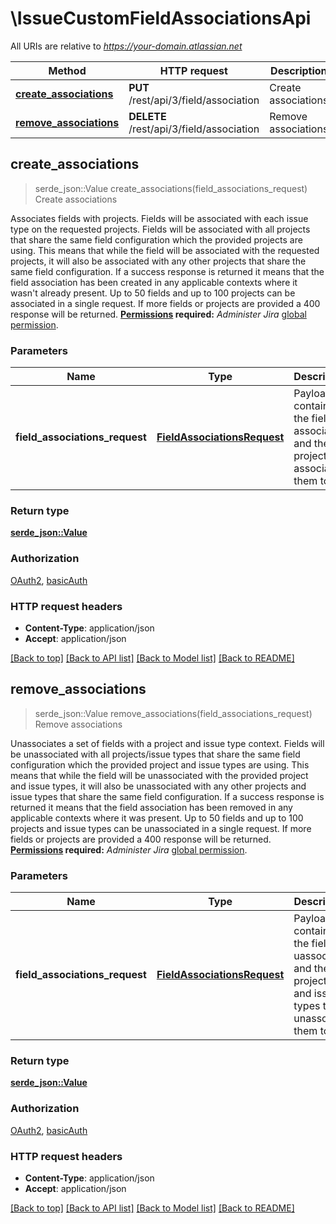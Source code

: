 # \IssueCustomFieldAssociationsApi

All URIs are relative to *https://your-domain.atlassian.net*

Method | HTTP request | Description
------------- | ------------- | -------------
[**create_associations**](IssueCustomFieldAssociationsApi.md#create_associations) | **PUT** /rest/api/3/field/association | Create associations
[**remove_associations**](IssueCustomFieldAssociationsApi.md#remove_associations) | **DELETE** /rest/api/3/field/association | Remove associations



## create_associations

> serde_json::Value create_associations(field_associations_request)
Create associations

Associates fields with projects.  Fields will be associated with each issue type on the requested projects.  Fields will be associated with all projects that share the same field configuration which the provided projects are using. This means that while the field will be associated with the requested projects, it will also be associated with any other projects that share the same field configuration.  If a success response is returned it means that the field association has been created in any applicable contexts where it wasn't already present.  Up to 50 fields and up to 100 projects can be associated in a single request. If more fields or projects are provided a 400 response will be returned.  **[Permissions](#permissions) required:** *Administer Jira* [global permission](https://confluence.atlassian.com/x/x4dKLg).

### Parameters


Name | Type | Description  | Required | Notes
------------- | ------------- | ------------- | ------------- | -------------
**field_associations_request** | [**FieldAssociationsRequest**](FieldAssociationsRequest.md) | Payload containing the fields to associate and the projects to associate them to. | [required] |

### Return type

[**serde_json::Value**](serde_json::Value.md)

### Authorization

[OAuth2](../README.md#OAuth2), [basicAuth](../README.md#basicAuth)

### HTTP request headers

- **Content-Type**: application/json
- **Accept**: application/json

[[Back to top]](#) [[Back to API list]](../README.md#documentation-for-api-endpoints) [[Back to Model list]](../README.md#documentation-for-models) [[Back to README]](../README.md)


## remove_associations

> serde_json::Value remove_associations(field_associations_request)
Remove associations

Unassociates a set of fields with a project and issue type context.  Fields will be unassociated with all projects/issue types that share the same field configuration which the provided project and issue types are using. This means that while the field will be unassociated with the provided project and issue types, it will also be unassociated with any other projects and issue types that share the same field configuration.  If a success response is returned it means that the field association has been removed in any applicable contexts where it was present.  Up to 50 fields and up to 100 projects and issue types can be unassociated in a single request. If more fields or projects are provided a 400 response will be returned.  **[Permissions](#permissions) required:** *Administer Jira* [global permission](https://confluence.atlassian.com/x/x4dKLg).

### Parameters


Name | Type | Description  | Required | Notes
------------- | ------------- | ------------- | ------------- | -------------
**field_associations_request** | [**FieldAssociationsRequest**](FieldAssociationsRequest.md) | Payload containing the fields to uassociate and the projects and issue types to unassociate them to. | [required] |

### Return type

[**serde_json::Value**](serde_json::Value.md)

### Authorization

[OAuth2](../README.md#OAuth2), [basicAuth](../README.md#basicAuth)

### HTTP request headers

- **Content-Type**: application/json
- **Accept**: application/json

[[Back to top]](#) [[Back to API list]](../README.md#documentation-for-api-endpoints) [[Back to Model list]](../README.md#documentation-for-models) [[Back to README]](../README.md)


